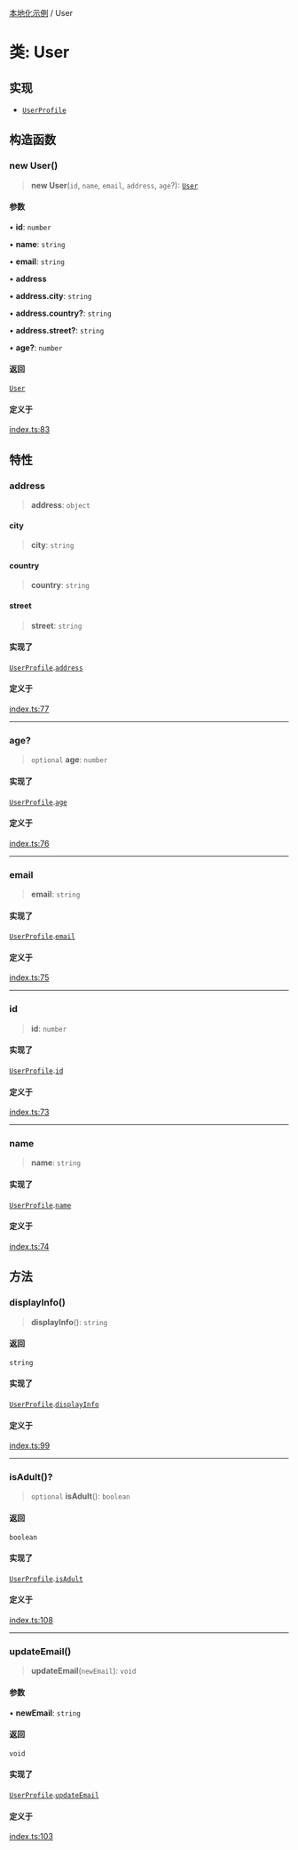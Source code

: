 [本地化示例](../README.md) / User

# 类: User

## 实现

- [`UserProfile`](../interfaces/UserProfile.md)

## 构造函数

### new User()

> **new User**(`id`, `name`, `email`, `address`, `age`?): [`User`](User.md)

#### 参数

• **id**: `number`

• **name**: `string`

• **email**: `string`

• **address**

• **address.city**: `string`

• **address.country?**: `string`

• **address.street?**: `string`

• **age?**: `number`

#### 返回

[`User`](User.md)

#### 定义于

[index.ts:83](https://github.com/typedoc2md/typedoc-plugin-markdown-examples/blob/main/examples/core/06-localization/src/index.ts#L83)

## 特性

### address

> **address**: `object`

#### city

> **city**: `string`

#### country

> **country**: `string`

#### street

> **street**: `string`

#### 实现了

[`UserProfile`](../interfaces/UserProfile.md).[`address`](../interfaces/UserProfile.md#address)

#### 定义于

[index.ts:77](https://github.com/typedoc2md/typedoc-plugin-markdown-examples/blob/main/examples/core/06-localization/src/index.ts#L77)

***

### age?

> `optional` **age**: `number`

#### 实现了

[`UserProfile`](../interfaces/UserProfile.md).[`age`](../interfaces/UserProfile.md#age)

#### 定义于

[index.ts:76](https://github.com/typedoc2md/typedoc-plugin-markdown-examples/blob/main/examples/core/06-localization/src/index.ts#L76)

***

### email

> **email**: `string`

#### 实现了

[`UserProfile`](../interfaces/UserProfile.md).[`email`](../interfaces/UserProfile.md#email)

#### 定义于

[index.ts:75](https://github.com/typedoc2md/typedoc-plugin-markdown-examples/blob/main/examples/core/06-localization/src/index.ts#L75)

***

### id

> **id**: `number`

#### 实现了

[`UserProfile`](../interfaces/UserProfile.md).[`id`](../interfaces/UserProfile.md#id)

#### 定义于

[index.ts:73](https://github.com/typedoc2md/typedoc-plugin-markdown-examples/blob/main/examples/core/06-localization/src/index.ts#L73)

***

### name

> **name**: `string`

#### 实现了

[`UserProfile`](../interfaces/UserProfile.md).[`name`](../interfaces/UserProfile.md#name)

#### 定义于

[index.ts:74](https://github.com/typedoc2md/typedoc-plugin-markdown-examples/blob/main/examples/core/06-localization/src/index.ts#L74)

## 方法

### displayInfo()

> **displayInfo**(): `string`

#### 返回

`string`

#### 实现了

[`UserProfile`](../interfaces/UserProfile.md).[`displayInfo`](../interfaces/UserProfile.md#displayinfo)

#### 定义于

[index.ts:99](https://github.com/typedoc2md/typedoc-plugin-markdown-examples/blob/main/examples/core/06-localization/src/index.ts#L99)

***

### isAdult()?

> `optional` **isAdult**(): `boolean`

#### 返回

`boolean`

#### 实现了

[`UserProfile`](../interfaces/UserProfile.md).[`isAdult`](../interfaces/UserProfile.md#isadult)

#### 定义于

[index.ts:108](https://github.com/typedoc2md/typedoc-plugin-markdown-examples/blob/main/examples/core/06-localization/src/index.ts#L108)

***

### updateEmail()

> **updateEmail**(`newEmail`): `void`

#### 参数

• **newEmail**: `string`

#### 返回

`void`

#### 实现了

[`UserProfile`](../interfaces/UserProfile.md).[`updateEmail`](../interfaces/UserProfile.md#updateemail)

#### 定义于

[index.ts:103](https://github.com/typedoc2md/typedoc-plugin-markdown-examples/blob/main/examples/core/06-localization/src/index.ts#L103)

